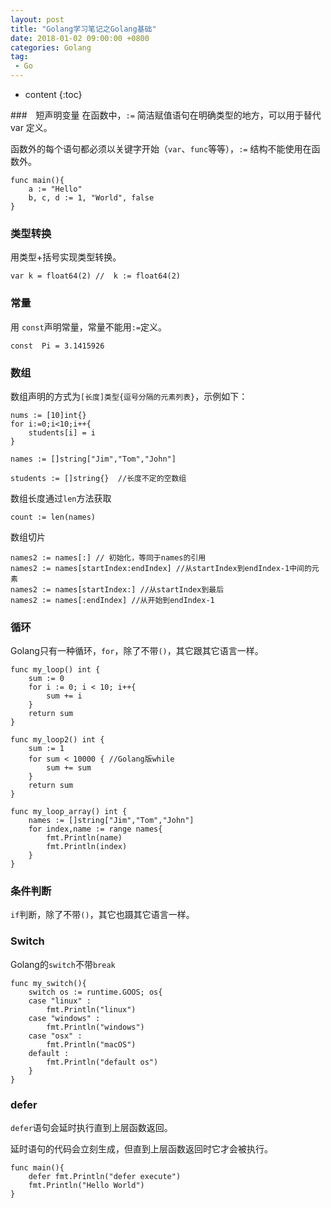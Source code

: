 ```yaml
---
layout: post
title: "Golang学习笔记之Golang基础"
date: 2018-01-02 09:00:00 +0800 
categories: Golang
tag:
 - Go
---
```

* content
{:toc}

###　短声明变量
在函数中，`:=` 简洁赋值语句在明确类型的地方，可以用于替代 var 定义。

函数外的每个语句都必须以关键字开始（`var`、`func`等等），`:=` 结构不能使用在函数外。

```
func main(){
    a := "Hello"
    b, c, d := 1, "World", false
}
```


### 类型转换

用类型+括号实现类型转换。

```
var k = float64(2) //  k := float64(2)
```

<!-- more -->

### 常量

用 `const`声明常量，常量不能用`:=`定义。

```
const  Pi = 3.1415926
```

### 数组

数组声明的方式为`[长度]类型{逗号分隔的元素列表}`，示例如下：

```
nums := [10]int{}
for i:=0;i<10;i++{
	students[i] = i
}

names := []string["Jim","Tom","John"]

students := []string{}  //长度不定的空数组
```

数组长度通过`len`方法获取
```
count := len(names)
```

数组切片

```
names2 := names[:] // 初始化，等同于names的引用
names2 := names[startIndex:endIndex] //从startIndex到endIndex-1中间的元素
names2 := names[startIndex:] //从startIndex到最后
names2 := names[:endIndex] //从开始到endIndex-1
```

### 循环

Golang只有一种循环，`for`，除了不带`()`，其它跟其它语言一样。

```
func my_loop() int {
	sum := 0
	for i := 0; i < 10; i++{
		sum += i
	}
	return sum
}

func my_loop2() int {
	sum := 1
	for sum < 10000 { //Golang版while
		sum += sum
	}
	return sum
}

func my_loop_array() int {
	names := []string["Jim","Tom","John"]
	for index,name := range names{
	    fmt.Println(name)
	    fmt.Println(index)
	}
}
```

### 条件判断

`if`判断，除了不带`()`，其它也蹑其它语言一样。

### Switch

Golang的`switch`不带`break`

```
func my_switch(){
	switch os := runtime.GOOS; os{
	case "linux" :
		fmt.Println("linux")
	case "windows" :
		fmt.Println("windows")
	case "osx" :
		fmt.Println("macOS")
	default :
		fmt.Println("default os")
	}
}
```

### defer

`defer`语句会延时执行直到上层函数返回。

延时语句的代码会立刻生成，但直到上层函数返回时它才会被执行。

```
func main(){
    defer fmt.Println("defer execute")
    fmt.Println("Hello World")
}

```

